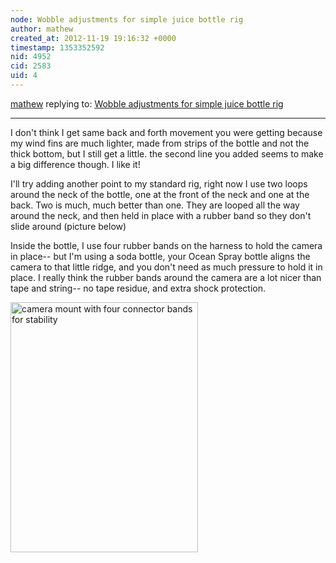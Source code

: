 ```yaml
---
node: Wobble adjustments for simple juice bottle rig
author: mathew
created_at: 2012-11-19 19:16:32 +0000
timestamp: 1353352592
nid: 4952
cid: 2583
uid: 4
---
```




[mathew](../profile/mathew) replying to: [Wobble adjustments for simple juice bottle rig](../notes/warren/11-19-2012/wobble-adjustments-simple-juice-bottle-rig)

----
I don't think I get same back and forth movement you were getting because my wind fins are much lighter, made from strips of the bottle and not the thick bottom, but I still get a little.  the second line you added seems to make a big difference though. I like it!

I'll try adding another point to my standard rig, right now I use  two loops around the neck of the bottle, one at the front of the neck and one at the back.  Two is much, much better than one.  They are looped all the way around the neck, and then held in place with a rubber band so they don't slide around (picture below)

Inside the bottle, I use four rubber bands on the harness to hold the camera in place-- but I'm using a soda bottle, your Ocean Spray bottle aligns the camera to that little ridge, and you don't need as much pressure to hold it in place.  I really think the rubber bands around the camera are a lot nicer than tape and string-- no tape residue, and extra shock protection.

<a href="https://www.flickr.com/photos/14397636@N07/7795950170/" title="camera mount with four connector bands for stability by mathew.lippincott, on Flickr"><img src="https://farm9.staticflickr.com/8285/7795950170_eaa95c1954_b.jpg" width="300" height="400" alt="camera mount with four connector bands for stability"></a>